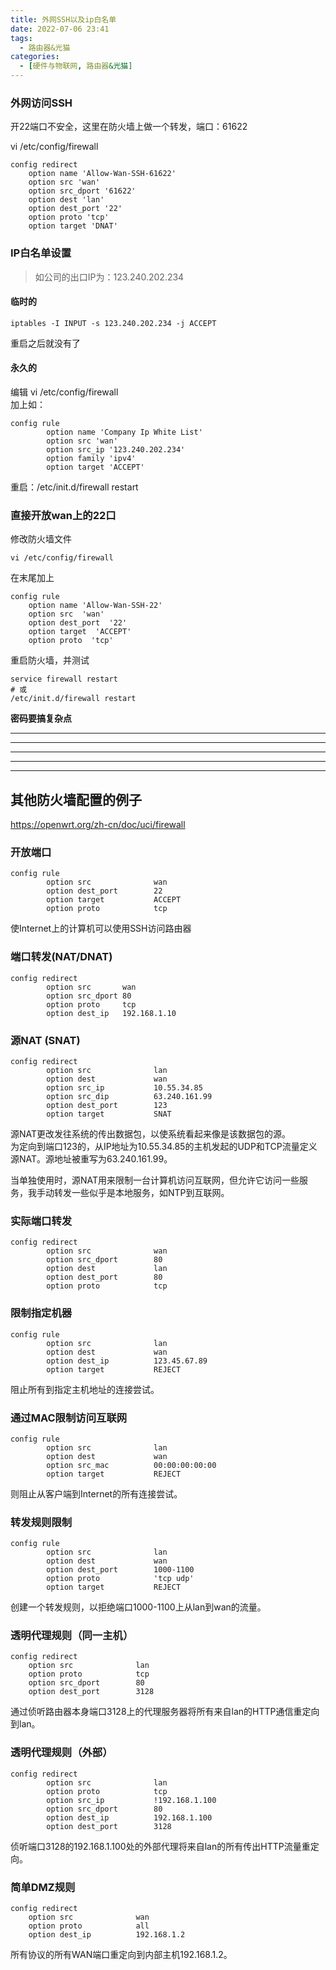 ```yaml
---
title: 外网SSH以及ip白名单
date: 2022-07-06 23:41
tags: 
  - 路由器&光猫
categories:
  - [硬件与物联网, 路由器&光猫]
---
```


### 外网访问SSH
开22端口不安全，这里在防火墙上做一个转发，端口：61622

vi /etc/config/firewall
```
config redirect             
    option name 'Allow-Wan-SSH-61622'
    option src 'wan'
    option src_dport '61622'
    option dest 'lan'
    option dest_port '22'
    option proto 'tcp'           
    option target 'DNAT'
```


### IP白名单设置
> 如公司的出口IP为：123.240.202.234

#### 临时的
```
iptables -I INPUT -s 123.240.202.234 -j ACCEPT
```
重启之后就没有了

#### 永久的  
编辑 vi /etc/config/firewall  
加上如：
```
config rule
        option name 'Company Ip White List'
        option src 'wan'
        option src_ip '123.240.202.234'
        option family 'ipv4'
        option target 'ACCEPT'
```

重启：/etc/init.d/firewall restart

### 直接开放wan上的22口
修改防火墙文件
```
vi /etc/config/firewall 
```
在末尾加上
```
config rule
    option name 'Allow-Wan-SSH-22'
    option src  'wan'
    option dest_port  '22'
    option target  'ACCEPT'
    option proto  'tcp'
```
重启防火墙，并测试
```
service firewall restart
# 或
/etc/init.d/firewall restart
```
**密码要搞复杂点**



----
----
----
----
----


## 其他防火墙配置的例子
https://openwrt.org/zh-cn/doc/uci/firewall

### 开放端口
```
config rule
        option src              wan
        option dest_port        22
        option target           ACCEPT
        option proto            tcp

```

使Internet上的计算机可以使用SSH访问路由器


### 端口转发(NAT/DNAT)
```
config redirect
        option src       wan
        option src_dport 80
        option proto     tcp
        option dest_ip   192.168.1.10
```

### 源NAT (SNAT)
```
config redirect
        option src              lan
        option dest             wan
        option src_ip           10.55.34.85
        option src_dip          63.240.161.99
        option dest_port        123
        option target           SNAT
```
源NAT更改发往系统的传出数据包，以使系统看起来像是该数据包的源。  
为定向到端口123的，从IP地址为10.55.34.85的主机发起的UDP和TCP流量定义源NAT。源地址被重写为63.240.161.99。  

当单独使用时，源NAT用来限制一台计算机访问互联网，但允许它访问一些服务，我手动转发一些似乎是本地服务，如NTP到互联网。

### 实际端口转发
```
config redirect
        option src              wan
        option src_dport        80
        option dest             lan
        option dest_port        80
        option proto            tcp
```

### 限制指定机器
```
config rule
        option src              lan
        option dest             wan
        option dest_ip          123.45.67.89
        option target           REJECT
```
阻止所有到指定主机地址的连接尝试。


### 通过MAC限制访问互联网
```
config rule
        option src              lan
        option dest             wan
        option src_mac          00:00:00:00:00
        option target           REJECT
```
则阻止从客户端到Internet的所有连接尝试。


### 转发规则限制
```
config rule
        option src              lan
        option dest             wan
        option dest_port        1000-1100
        option proto            'tcp udp'
        option target           REJECT
```
创建一个转发规则，以拒绝端口1000-1100上从lan到wan的流量。


### 透明代理规则（同一主机）
```
config redirect
	option src              lan
	option proto            tcp
	option src_dport        80
	option dest_port        3128
```
通过侦听路由器本身端口3128上的代理服务器将所有来自lan的HTTP通信重定向到lan。


### 透明代理规则（外部）
```
config redirect
        option src              lan
        option proto            tcp
        option src_ip           !192.168.1.100
        option src_dport        80
        option dest_ip          192.168.1.100
        option dest_port        3128
```
侦听端口3128的192.168.1.100处的外部代理将来自lan的所有传出HTTP流量重定向。


### 简单DMZ规则
```
config redirect
	option src              wan
	option proto            all
	option dest_ip          192.168.1.2
```

所有协议的所有WAN端口重定向到内部主机192.168.1.2。
